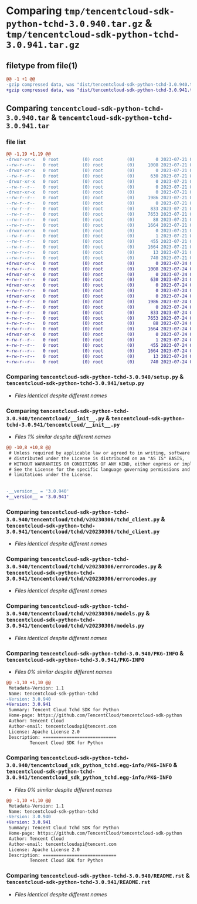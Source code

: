 # Comparing `tmp/tencentcloud-sdk-python-tchd-3.0.940.tar.gz` & `tmp/tencentcloud-sdk-python-tchd-3.0.941.tar.gz`

## filetype from file(1)

```diff
@@ -1 +1 @@
-gzip compressed data, was "dist/tencentcloud-sdk-python-tchd-3.0.940.tar", last modified: Fri Jul 21 00:50:14 2023, max compression
+gzip compressed data, was "dist/tencentcloud-sdk-python-tchd-3.0.941.tar", last modified: Mon Jul 24 00:44:33 2023, max compression
```

## Comparing `tencentcloud-sdk-python-tchd-3.0.940.tar` & `tencentcloud-sdk-python-tchd-3.0.941.tar`

### file list

```diff
@@ -1,19 +1,19 @@
-drwxr-xr-x   0 root         (0) root         (0)        0 2023-07-21 00:50:14.000000 tencentcloud-sdk-python-tchd-3.0.940/
--rw-r--r--   0 root         (0) root         (0)     1008 2023-07-21 00:50:14.000000 tencentcloud-sdk-python-tchd-3.0.940/setup.py
-drwxr-xr-x   0 root         (0) root         (0)        0 2023-07-21 00:50:14.000000 tencentcloud-sdk-python-tchd-3.0.940/tencentcloud/
--rw-r--r--   0 root         (0) root         (0)      630 2023-07-21 00:50:14.000000 tencentcloud-sdk-python-tchd-3.0.940/tencentcloud/__init__.py
-drwxr-xr-x   0 root         (0) root         (0)        0 2023-07-21 00:50:14.000000 tencentcloud-sdk-python-tchd-3.0.940/tencentcloud/tchd/
--rw-r--r--   0 root         (0) root         (0)        0 2023-07-21 00:50:14.000000 tencentcloud-sdk-python-tchd-3.0.940/tencentcloud/tchd/__init__.py
-drwxr-xr-x   0 root         (0) root         (0)        0 2023-07-21 00:50:14.000000 tencentcloud-sdk-python-tchd-3.0.940/tencentcloud/tchd/v20230306/
--rw-r--r--   0 root         (0) root         (0)     1986 2023-07-21 00:50:14.000000 tencentcloud-sdk-python-tchd-3.0.940/tencentcloud/tchd/v20230306/tchd_client.py
--rw-r--r--   0 root         (0) root         (0)        0 2023-07-21 00:50:14.000000 tencentcloud-sdk-python-tchd-3.0.940/tencentcloud/tchd/v20230306/__init__.py
--rw-r--r--   0 root         (0) root         (0)      833 2023-07-21 00:50:14.000000 tencentcloud-sdk-python-tchd-3.0.940/tencentcloud/tchd/v20230306/errorcodes.py
--rw-r--r--   0 root         (0) root         (0)     7653 2023-07-21 00:50:14.000000 tencentcloud-sdk-python-tchd-3.0.940/tencentcloud/tchd/v20230306/models.py
--rw-r--r--   0 root         (0) root         (0)       88 2023-07-21 00:50:14.000000 tencentcloud-sdk-python-tchd-3.0.940/setup.cfg
--rw-r--r--   0 root         (0) root         (0)     1664 2023-07-21 00:50:14.000000 tencentcloud-sdk-python-tchd-3.0.940/PKG-INFO
-drwxr-xr-x   0 root         (0) root         (0)        0 2023-07-21 00:50:14.000000 tencentcloud-sdk-python-tchd-3.0.940/tencentcloud_sdk_python_tchd.egg-info/
--rw-r--r--   0 root         (0) root         (0)        1 2023-07-21 00:50:14.000000 tencentcloud-sdk-python-tchd-3.0.940/tencentcloud_sdk_python_tchd.egg-info/dependency_links.txt
--rw-r--r--   0 root         (0) root         (0)      455 2023-07-21 00:50:14.000000 tencentcloud-sdk-python-tchd-3.0.940/tencentcloud_sdk_python_tchd.egg-info/SOURCES.txt
--rw-r--r--   0 root         (0) root         (0)     1664 2023-07-21 00:50:14.000000 tencentcloud-sdk-python-tchd-3.0.940/tencentcloud_sdk_python_tchd.egg-info/PKG-INFO
--rw-r--r--   0 root         (0) root         (0)       13 2023-07-21 00:50:14.000000 tencentcloud-sdk-python-tchd-3.0.940/tencentcloud_sdk_python_tchd.egg-info/top_level.txt
--rw-r--r--   0 root         (0) root         (0)      740 2023-07-21 00:50:14.000000 tencentcloud-sdk-python-tchd-3.0.940/README.rst
+drwxr-xr-x   0 root         (0) root         (0)        0 2023-07-24 00:44:33.000000 tencentcloud-sdk-python-tchd-3.0.941/
+-rw-r--r--   0 root         (0) root         (0)     1008 2023-07-24 00:44:33.000000 tencentcloud-sdk-python-tchd-3.0.941/setup.py
+drwxr-xr-x   0 root         (0) root         (0)        0 2023-07-24 00:44:33.000000 tencentcloud-sdk-python-tchd-3.0.941/tencentcloud/
+-rw-r--r--   0 root         (0) root         (0)      630 2023-07-24 00:44:33.000000 tencentcloud-sdk-python-tchd-3.0.941/tencentcloud/__init__.py
+drwxr-xr-x   0 root         (0) root         (0)        0 2023-07-24 00:44:33.000000 tencentcloud-sdk-python-tchd-3.0.941/tencentcloud/tchd/
+-rw-r--r--   0 root         (0) root         (0)        0 2023-07-24 00:44:33.000000 tencentcloud-sdk-python-tchd-3.0.941/tencentcloud/tchd/__init__.py
+drwxr-xr-x   0 root         (0) root         (0)        0 2023-07-24 00:44:33.000000 tencentcloud-sdk-python-tchd-3.0.941/tencentcloud/tchd/v20230306/
+-rw-r--r--   0 root         (0) root         (0)     1986 2023-07-24 00:44:33.000000 tencentcloud-sdk-python-tchd-3.0.941/tencentcloud/tchd/v20230306/tchd_client.py
+-rw-r--r--   0 root         (0) root         (0)        0 2023-07-24 00:44:33.000000 tencentcloud-sdk-python-tchd-3.0.941/tencentcloud/tchd/v20230306/__init__.py
+-rw-r--r--   0 root         (0) root         (0)      833 2023-07-24 00:44:33.000000 tencentcloud-sdk-python-tchd-3.0.941/tencentcloud/tchd/v20230306/errorcodes.py
+-rw-r--r--   0 root         (0) root         (0)     7653 2023-07-24 00:44:33.000000 tencentcloud-sdk-python-tchd-3.0.941/tencentcloud/tchd/v20230306/models.py
+-rw-r--r--   0 root         (0) root         (0)       88 2023-07-24 00:44:33.000000 tencentcloud-sdk-python-tchd-3.0.941/setup.cfg
+-rw-r--r--   0 root         (0) root         (0)     1664 2023-07-24 00:44:33.000000 tencentcloud-sdk-python-tchd-3.0.941/PKG-INFO
+drwxr-xr-x   0 root         (0) root         (0)        0 2023-07-24 00:44:33.000000 tencentcloud-sdk-python-tchd-3.0.941/tencentcloud_sdk_python_tchd.egg-info/
+-rw-r--r--   0 root         (0) root         (0)        1 2023-07-24 00:44:33.000000 tencentcloud-sdk-python-tchd-3.0.941/tencentcloud_sdk_python_tchd.egg-info/dependency_links.txt
+-rw-r--r--   0 root         (0) root         (0)      455 2023-07-24 00:44:33.000000 tencentcloud-sdk-python-tchd-3.0.941/tencentcloud_sdk_python_tchd.egg-info/SOURCES.txt
+-rw-r--r--   0 root         (0) root         (0)     1664 2023-07-24 00:44:33.000000 tencentcloud-sdk-python-tchd-3.0.941/tencentcloud_sdk_python_tchd.egg-info/PKG-INFO
+-rw-r--r--   0 root         (0) root         (0)       13 2023-07-24 00:44:33.000000 tencentcloud-sdk-python-tchd-3.0.941/tencentcloud_sdk_python_tchd.egg-info/top_level.txt
+-rw-r--r--   0 root         (0) root         (0)      740 2023-07-24 00:44:33.000000 tencentcloud-sdk-python-tchd-3.0.941/README.rst
```

### Comparing `tencentcloud-sdk-python-tchd-3.0.940/setup.py` & `tencentcloud-sdk-python-tchd-3.0.941/setup.py`

 * *Files identical despite different names*

### Comparing `tencentcloud-sdk-python-tchd-3.0.940/tencentcloud/__init__.py` & `tencentcloud-sdk-python-tchd-3.0.941/tencentcloud/__init__.py`

 * *Files 1% similar despite different names*

```diff
@@ -10,8 +10,8 @@
 # Unless required by applicable law or agreed to in writing, software
 # distributed under the License is distributed on an "AS IS" BASIS,
 # WITHOUT WARRANTIES OR CONDITIONS OF ANY KIND, either express or implied.
 # See the License for the specific language governing permissions and
 # limitations under the License.
 
 
-__version__ = '3.0.940'
+__version__ = '3.0.941'
```

### Comparing `tencentcloud-sdk-python-tchd-3.0.940/tencentcloud/tchd/v20230306/tchd_client.py` & `tencentcloud-sdk-python-tchd-3.0.941/tencentcloud/tchd/v20230306/tchd_client.py`

 * *Files identical despite different names*

### Comparing `tencentcloud-sdk-python-tchd-3.0.940/tencentcloud/tchd/v20230306/errorcodes.py` & `tencentcloud-sdk-python-tchd-3.0.941/tencentcloud/tchd/v20230306/errorcodes.py`

 * *Files identical despite different names*

### Comparing `tencentcloud-sdk-python-tchd-3.0.940/tencentcloud/tchd/v20230306/models.py` & `tencentcloud-sdk-python-tchd-3.0.941/tencentcloud/tchd/v20230306/models.py`

 * *Files identical despite different names*

### Comparing `tencentcloud-sdk-python-tchd-3.0.940/PKG-INFO` & `tencentcloud-sdk-python-tchd-3.0.941/PKG-INFO`

 * *Files 0% similar despite different names*

```diff
@@ -1,10 +1,10 @@
 Metadata-Version: 1.1
 Name: tencentcloud-sdk-python-tchd
-Version: 3.0.940
+Version: 3.0.941
 Summary: Tencent Cloud Tchd SDK for Python
 Home-page: https://github.com/TencentCloud/tencentcloud-sdk-python
 Author: Tencent Cloud
 Author-email: tencentcloudapi@tencent.com
 License: Apache License 2.0
 Description: ============================
         Tencent Cloud SDK for Python
```

### Comparing `tencentcloud-sdk-python-tchd-3.0.940/tencentcloud_sdk_python_tchd.egg-info/PKG-INFO` & `tencentcloud-sdk-python-tchd-3.0.941/tencentcloud_sdk_python_tchd.egg-info/PKG-INFO`

 * *Files 0% similar despite different names*

```diff
@@ -1,10 +1,10 @@
 Metadata-Version: 1.1
 Name: tencentcloud-sdk-python-tchd
-Version: 3.0.940
+Version: 3.0.941
 Summary: Tencent Cloud Tchd SDK for Python
 Home-page: https://github.com/TencentCloud/tencentcloud-sdk-python
 Author: Tencent Cloud
 Author-email: tencentcloudapi@tencent.com
 License: Apache License 2.0
 Description: ============================
         Tencent Cloud SDK for Python
```

### Comparing `tencentcloud-sdk-python-tchd-3.0.940/README.rst` & `tencentcloud-sdk-python-tchd-3.0.941/README.rst`

 * *Files identical despite different names*

